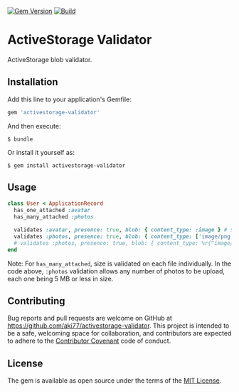 [![Gem Version](https://badge.fury.io/rb/activestorage-validator.svg)](https://rubygems.org/gems/activestorage-validator)
[![Build](https://github.com/aki77/activestorage-validator/workflows/Build/badge.svg)](https://github.com/aki77/activestorage-validator/actions)

# ActiveStorage Validator

ActiveStorage blob validator.

## Installation

Add this line to your application's Gemfile:

```ruby
gem 'activestorage-validator'
```

And then execute:

    $ bundle

Or install it yourself as:

    $ gem install activestorage-validator

## Usage

```ruby
class User < ApplicationRecord
  has_one_attached :avatar
  has_many_attached :photos

  validates :avatar, presence: true, blob: { content_type: :image } # supported options: :image, :audio, :video, :text
  validates :photos, presence: true, blob: { content_type: ['image/png', 'image/jpg', 'image/jpeg'], size_range: 1..5.megabytes }
  # validates :photos, presence: true, blob: { content_type: %r{^image/}, size_range: 1..5.megabytes }
end
```

Note: For `has_many_attached`, size is validated on each file individually. In the code above, `:photos` validation allows any number of photos to be upload, each one being 5 MB or less in size.

## Contributing

Bug reports and pull requests are welcome on GitHub at https://github.com/aki77/activestorage-validator. This project is intended to be a safe, welcoming space for collaboration, and contributors are expected to adhere to the [Contributor Covenant](http://contributor-covenant.org) code of conduct.

## License

The gem is available as open source under the terms of the [MIT License](https://opensource.org/licenses/MIT).
